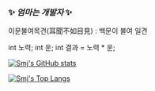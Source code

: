 ### ✨ _엄마는 개발자_ ✨
이문불여목견(耳聞不如目見) : 백문이 불여 일견

int 노력;
int 운;
int 결과 = 노력 * 운;


[![Smj's GitHub stats](https://github-readme-stats.vercel.app/api?username=paypulse&show_icons=true&theme=radical)](https://github.com/paypuse/github-readme-stats)

[![Smj's Top Langs](https://github-readme-stats.vercel.app/api/top-langs/?username=paypulse&layout=compact)](https://github.com/paypulse/github-readme-stats)


<!--
**paypulse/paypulse** is a ✨ _special_ ✨ repository because its `README.md` (this file) appears on your GitHub profile.

Here are some ideas to get you started:

- 🔭 I’m currently working on ...
- 🌱 I’m currently learning ...
- 👯 I’m looking to collaborate on ...
- 🤔 I’m looking for help with ...
- 💬 Ask me about ...
- 📫 How to reach me: ...
- 😄 Pronouns: ...
- ⚡ Fun fact: ...
-->
